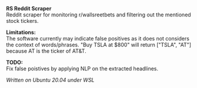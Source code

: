 **RS Reddit Scraper**  
Reddit scraper for monitoring r/wallsreetbets and filtering out the mentioned stock tickers.

**Limitations:**  
The software currently may indicate false positives as it does not considers the context of words/phrases. "Buy TSLA at $800" will return ["TSLA", "AT"] because AT is the ticker of AT&T.

**TODO:**  
Fix false poistives by applying NLP on the extracted headlines.  

*Written on Ubuntu 20.04 under WSL*
